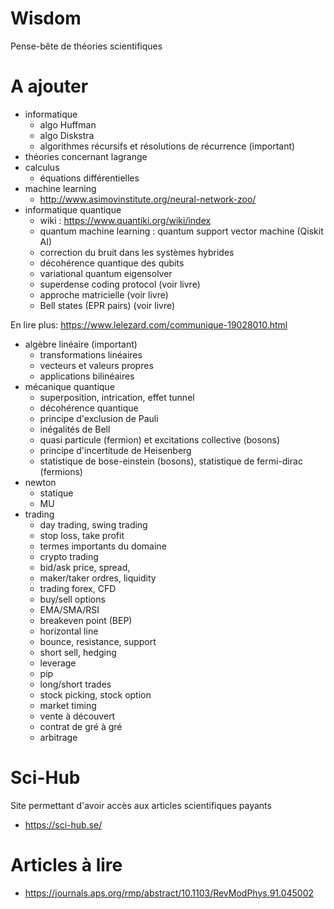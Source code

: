 # Wisdom
Pense-bête de théories scientifiques

# A ajouter 
- informatique
  - algo Huffman
  - algo Diskstra
  - algorithmes récursifs et résolutions de récurrence (important)
- théories concernant lagrange
- calculus
  - équations différentielles
- machine learning
  - http://www.asimovinstitute.org/neural-network-zoo/
- informatique quantique
  - wiki : https://www.quantiki.org/wiki/index
  - quantum machine learning : quantum support vector machine (Qiskit AI)
  - correction du bruit dans les systèmes hybrides
  - décohérence quantique des qubits
  - variational quantum eigensolver
  - superdense coding protocol (voir livre)
  - approche matricielle (voir livre)
  - Bell states (EPR pairs) (voir livre)

En lire plus: https://www.lelezard.com/communique-19028010.html
- algèbre linéaire (important)
  - transformations linéaires
  - vecteurs et valeurs propres
  - applications bilinéaires
- mécanique quantique
  - superposition, intrication, effet tunnel 
  - décohérence quantique
  - principe d'exclusion de Pauli
  - inégalités de Bell
  - quasi particule (fermion) et excitations collective (bosons) 
  - principe d'incertitude de Heisenberg
  - statistique de bose-einstein (bosons), statistique de fermi-dirac (fermions)
- newton 
  - statique
  - MU
- trading
  - day trading, swing trading
  - stop loss, take profit
  - termes importants du domaine
  - crypto trading
  - bid/ask price, spread, 
  - maker/taker ordres, liquidity
  - trading forex, CFD
  - buy/sell options
  - EMA/SMA/RSI
  - breakeven point (BEP)
  - horizontal line
  - bounce, resistance, support
  - short sell, hedging
  - leverage
  - pip
  - long/short trades
  - stock picking, stock option
  - market timing
  - vente à découvert
  - contrat de gré à gré
  - arbitrage

# Sci-Hub 
Site permettant d'avoir accès aux articles scientifiques payants 
- https://sci-hub.se/

# Articles à lire
- https://journals.aps.org/rmp/abstract/10.1103/RevModPhys.91.045002
